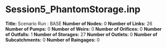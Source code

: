 # Session5_PhantomStorage.inp
**Title:** Scenario Run :  BASE
**Number of Nodes:** 0
**Number of Links:** 26
**Number of Pumps:** 0
**Number of Weirs:** 0
**Number of Orifices:** 0
**Number of Outfalls:** 1
**Number of Storages:** 27
**Number of Outlets:** 0
**Number of Subcatchments:** 0
**Number of Raingages:** 0
